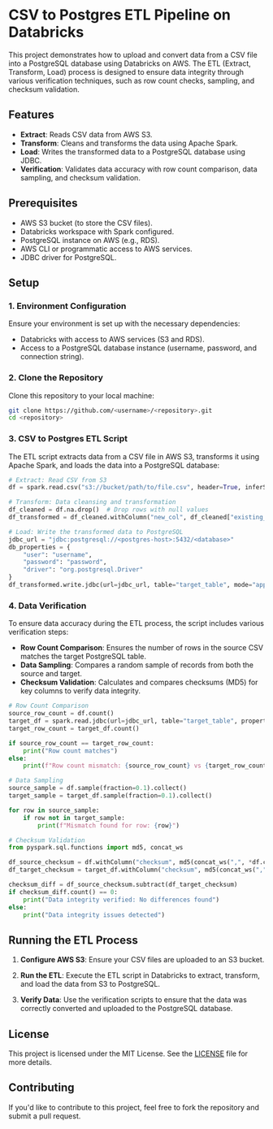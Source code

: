 # CSV to Postgres ETL Pipeline on Databricks

This project demonstrates how to upload and convert data from a CSV file into a PostgreSQL database using Databricks on AWS. The ETL (Extract, Transform, Load) process is designed to ensure data integrity through various verification techniques, such as row count checks, sampling, and checksum validation.

## Features
- **Extract**: Reads CSV data from AWS S3.
- **Transform**: Cleans and transforms the data using Apache Spark.
- **Load**: Writes the transformed data to a PostgreSQL database using JDBC.
- **Verification**: Validates data accuracy with row count comparison, data sampling, and checksum validation.

## Prerequisites

- AWS S3 bucket (to store the CSV files).
- Databricks workspace with Spark configured.
- PostgreSQL instance on AWS (e.g., RDS).
- AWS CLI or programmatic access to AWS services.
- JDBC driver for PostgreSQL.

## Setup

### 1. Environment Configuration

Ensure your environment is set up with the necessary dependencies:
- Databricks with access to AWS services (S3 and RDS).
- Access to a PostgreSQL database instance (username, password, and connection string).

### 2. Clone the Repository

Clone this repository to your local machine:

```bash
git clone https://github.com/<username>/<repository>.git
cd <repository>
```

### 3. CSV to Postgres ETL Script

The ETL script extracts data from a CSV file in AWS S3, transforms it using Apache Spark, and loads the data into a PostgreSQL database:

```python
# Extract: Read CSV from S3
df = spark.read.csv("s3://bucket/path/to/file.csv", header=True, inferSchema=True)

# Transform: Data cleansing and transformation
df_cleaned = df.na.drop()  # Drop rows with null values
df_transformed = df_cleaned.withColumn("new_col", df_cleaned["existing_col"] + 1)

# Load: Write the transformed data to PostgreSQL
jdbc_url = "jdbc:postgresql://<postgres-host>:5432/<database>"
db_properties = {
    "user": "username",
    "password": "password",
    "driver": "org.postgresql.Driver"
}
df_transformed.write.jdbc(url=jdbc_url, table="target_table", mode="append", properties=db_properties)
```

### 4. Data Verification

To ensure data accuracy during the ETL process, the script includes various verification steps:

- **Row Count Comparison**: Ensures the number of rows in the source CSV matches the target PostgreSQL table.
- **Data Sampling**: Compares a random sample of records from both the source and target.
- **Checksum Validation**: Calculates and compares checksums (MD5) for key columns to verify data integrity.

```python
# Row Count Comparison
source_row_count = df.count()
target_df = spark.read.jdbc(url=jdbc_url, table="target_table", properties=db_properties)
target_row_count = target_df.count()

if source_row_count == target_row_count:
    print("Row count matches")
else:
    print(f"Row count mismatch: {source_row_count} vs {target_row_count}")

# Data Sampling
source_sample = df.sample(fraction=0.1).collect()
target_sample = target_df.sample(fraction=0.1).collect()

for row in source_sample:
    if row not in target_sample:
        print(f"Mismatch found for row: {row}")

# Checksum Validation
from pyspark.sql.functions import md5, concat_ws

df_source_checksum = df.withColumn("checksum", md5(concat_ws(",", *df.columns)))
df_target_checksum = target_df.withColumn("checksum", md5(concat_ws(",", *target_df.columns)))

checksum_diff = df_source_checksum.subtract(df_target_checksum)
if checksum_diff.count() == 0:
    print("Data integrity verified: No differences found")
else:
    print("Data integrity issues detected")
```

## Running the ETL Process

1. **Configure AWS S3**: Ensure your CSV files are uploaded to an S3 bucket.

2. **Run the ETL**: Execute the ETL script in Databricks to extract, transform, and load the data from S3 to PostgreSQL.

3. **Verify Data**: Use the verification scripts to ensure that the data was correctly converted and uploaded to the PostgreSQL database.

## License

This project is licensed under the MIT License. See the [LICENSE](LICENSE) file for more details.

## Contributing

If you'd like to contribute to this project, feel free to fork the repository and submit a pull request.

```
